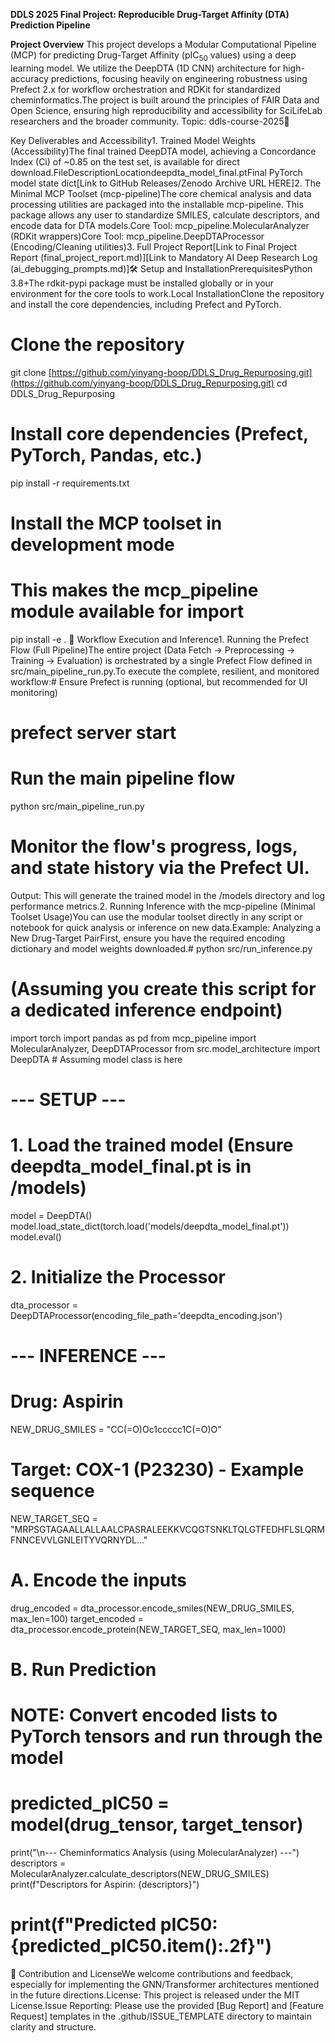 **DDLS 2025 Final Project: Reproducible Drug-Target Affinity (DTA) Prediction Pipeline**

**Project Overview**
This project develops a Modular Computational Pipeline (MCP) for predicting Drug-Target Affinity ($\text{pIC}_{50}$ values) using a deep learning model. We utilize the DeepDTA (1D CNN) architecture for high-accuracy predictions, focusing heavily on engineering robustness using Prefect 2.x for workflow orchestration and RDKit for standardized cheminformatics.The project is built around the principles of FAIR Data and Open Science, ensuring high reproducibility and accessibility for SciLifeLab researchers and the broader community.
Topic: ddls-course-2025🚀 

Key Deliverables and Accessibility1. Trained Model Weights (Accessibility)The final trained DeepDTA model, achieving a Concordance Index (Ci) of ~0.85 on the test set, is available for direct download.FileDescriptionLocationdeepdta_model_final.ptFinal PyTorch model state dict[Link to GitHub Releases/Zenodo Archive URL HERE]2. The Minimal MCP Toolset (mcp-pipeline)The core chemical analysis and data processing utilities are packaged into the installable mcp-pipeline. This package allows any user to standardize SMILES, calculate descriptors, and encode data for DTA models.Core Tool: mcp_pipeline.MolecularAnalyzer (RDKit wrappers)Core Tool: mcp_pipeline.DeepDTAProcessor (Encoding/Cleaning utilities)3. Full Project Report[Link to Final Project Report (final_project_report.md)][Link to Mandatory AI Deep Research Log (ai_debugging_prompts.md)]🛠️ Setup and InstallationPrerequisitesPython 3.8+The rdkit-pypi package must be installed globally or in your environment for the core tools to work.Local InstallationClone the repository and install the core dependencies, including Prefect and PyTorch.

# Clone the repository
git clone [https://github.com/yinyang-boop/DDLS_Drug_Repurposing.git](https://github.com/yinyang-boop/DDLS_Drug_Repurposing.git)
cd DDLS_Drug_Repurposing

# Install core dependencies (Prefect, PyTorch, Pandas, etc.)
pip install -r requirements.txt

# Install the MCP toolset in development mode
# This makes the mcp_pipeline module available for import
pip install -e .
🏃 Workflow Execution and Inference1. Running the Prefect Flow (Full Pipeline)The entire project (Data Fetch $\rightarrow$ Preprocessing $\rightarrow$ Training $\rightarrow$ Evaluation) is orchestrated by a single Prefect Flow defined in src/main_pipeline_run.py.To execute the complete, resilient, and monitored workflow:# Ensure Prefect is running (optional, but recommended for UI monitoring)
# prefect server start 

# Run the main pipeline flow
python src/main_pipeline_run.py

# Monitor the flow's progress, logs, and state history via the Prefect UI.
Output: This will generate the trained model in the /models directory and log performance metrics.2. Running Inference with the mcp-pipeline (Minimal Toolset Usage)You can use the modular toolset directly in any script or notebook for quick analysis or inference on new data.Example: Analyzing a New Drug-Target PairFirst, ensure you have the required encoding dictionary and model weights downloaded.# python src/run_inference.py 
# (Assuming you create this script for a dedicated inference endpoint)

import torch
import pandas as pd
from mcp_pipeline import MolecularAnalyzer, DeepDTAProcessor 
from src.model_architecture import DeepDTA # Assuming model class is here

# --- SETUP ---
# 1. Load the trained model (Ensure deepdta_model_final.pt is in /models)
model = DeepDTA() 
model.load_state_dict(torch.load('models/deepdta_model_final.pt'))
model.eval()

# 2. Initialize the Processor
dta_processor = DeepDTAProcessor(encoding_file_path='deepdta_encoding.json')

# --- INFERENCE ---
# Drug: Aspirin
NEW_DRUG_SMILES = "CC(=O)Oc1ccccc1C(=O)O"
# Target: COX-1 (P23230) - Example sequence
NEW_TARGET_SEQ = "MRPSGTAGAALLALLAALCPASRALEEKKVCQGTSNKLTQLGTFEDHFLSLQRMFNNCEVVLGNLEITYVQRNYDL..." 

# A. Encode the inputs
drug_encoded = dta_processor.encode_smiles(NEW_DRUG_SMILES, max_len=100)
target_encoded = dta_processor.encode_protein(NEW_TARGET_SEQ, max_len=1000)

# B. Run Prediction
# NOTE: Convert encoded lists to PyTorch tensors and run through the model
# predicted_pIC50 = model(drug_tensor, target_tensor)

print("\n--- Cheminformatics Analysis (using MolecularAnalyzer) ---")
descriptors = MolecularAnalyzer.calculate_descriptors(NEW_DRUG_SMILES)
print(f"Descriptors for Aspirin: {descriptors}")
# print(f"Predicted pIC50: {predicted_pIC50.item():.2f}")
🤝 Contribution and LicenseWe welcome contributions and feedback, especially for implementing the GNN/Transformer architectures mentioned in the future directions.License: This project is released under the MIT License.Issue Reporting: Please use the provided [Bug Report] and [Feature Request] templates in the .github/ISSUE_TEMPLATE directory to maintain clarity and structure.
